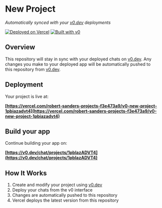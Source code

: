 # New Project

*Automatically synced with your [v0.dev](https://v0.dev) deployments*

[![Deployed on Vercel](https://img.shields.io/badge/Deployed%20on-Vercel-black?style=for-the-badge&logo=vercel)](https://vercel.com/robert-sanders-projects-f3e473a9/v0-new-project-1pbiazadvt4)
[![Built with v0](https://img.shields.io/badge/Built%20with-v0.dev-black?style=for-the-badge)](https://v0.dev/chat/projects/1pbIazADVT4)

## Overview

This repository will stay in sync with your deployed chats on [v0.dev](https://v0.dev).
Any changes you make to your deployed app will be automatically pushed to this repository from [v0.dev](https://v0.dev).

## Deployment

Your project is live at:

**[https://vercel.com/robert-sanders-projects-f3e473a9/v0-new-project-1pbiazadvt4](https://vercel.com/robert-sanders-projects-f3e473a9/v0-new-project-1pbiazadvt4)**

## Build your app

Continue building your app on:

**[https://v0.dev/chat/projects/1pbIazADVT4](https://v0.dev/chat/projects/1pbIazADVT4)**

## How It Works

1. Create and modify your project using [v0.dev](https://v0.dev)
2. Deploy your chats from the v0 interface
3. Changes are automatically pushed to this repository
4. Vercel deploys the latest version from this repository